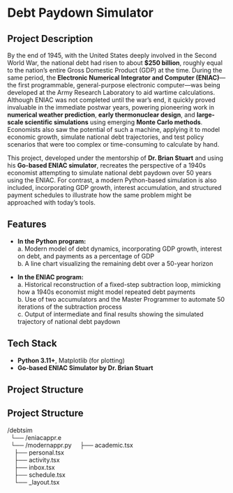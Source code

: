 # Debt Paydown Simulator

## Project Description 
By the end of 1945, with the United States deeply involved in the Second World War, the national debt had risen to about **$250 billion**, roughly equal to the nation’s entire Gross Domestic Product (GDP) at the time. During the same period, the **Electronic Numerical Integrator and Computer (ENIAC)**—the first programmable, general-purpose electronic computer—was being developed at the Army Research Laboratory to aid wartime calculations. Although ENIAC was not completed until the war’s end, it quickly proved invaluable in the immediate postwar years, powering pioneering work in **numerical weather prediction**, **early thermonuclear design**, and **large-scale scientific simulations** using emerging **Monte Carlo methods**. Economists also saw the potential of such a machine, applying it to model economic growth, simulate national debt trajectories, and test policy scenarios that were too complex or time-consuming to calculate by hand.  

This project, developed under the mentorship of **Dr. Brian Stuart** and using his **Go-based ENIAC simulator**, recreates the perspective of a 1940s economist attempting to simulate national debt paydown over 50 years using the ENIAC. For contrast, a modern Python-based simulation is also included, incorporating GDP growth, interest accumulation, and structured payment schedules to illustrate how the same problem might be approached with today’s tools.

## Features
- **In the Python program:**  
  a. Modern model of debt dynamics, incorporating GDP growth, interest on debt, and payments as a percentage of GDP  
  b. A line chart visualizing the remaining debt over a 50-year horizon  

- **In the ENIAC program:**  
  a. Historical reconstruction of a fixed-step subtraction loop, mimicking how a 1940s economist might model repeated debt payments  
  b. Use of two accumulators and the Master Programmer to automate 50 iterations of the subtraction process  
  c. Output of intermediate and final results showing the simulated trajectory of national debt paydown  

## Tech Stack
- **Python 3.11+**, Matplotlib (for plotting)
- **Go-based ENIAC Simulator by Dr. Brian Stuart** 

## Project Structure
## Project Structure
/debtsim  
&nbsp;&nbsp;└── /eniacappr.e  
&nbsp;&nbsp;└── /modernappr.py
&nbsp;&nbsp;&nbsp;&nbsp;├── academic.tsx  
&nbsp;&nbsp;&nbsp;&nbsp;├── personal.tsx  
&nbsp;&nbsp;&nbsp;&nbsp;├── activity.tsx  
&nbsp;&nbsp;&nbsp;&nbsp;├── inbox.tsx  
&nbsp;&nbsp;&nbsp;&nbsp;├── schedule.tsx  
&nbsp;&nbsp;&nbsp;&nbsp;└── _layout.tsx  
